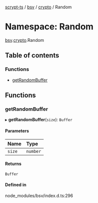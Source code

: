 [scrypt-ts](../README.md) / [bsv](bsv.md) / [crypto](bsv.crypto.md) / Random

# Namespace: Random

[bsv](bsv.md).[crypto](bsv.crypto.md).Random

## Table of contents

### Functions

- [getRandomBuffer](bsv.crypto.Random.md#getrandombuffer)

## Functions

### getRandomBuffer

▸ **getRandomBuffer**(`size`): `Buffer`

#### Parameters

| Name | Type |
| :------ | :------ |
| `size` | `number` |

#### Returns

`Buffer`

#### Defined in

node_modules/bsv/index.d.ts:296
